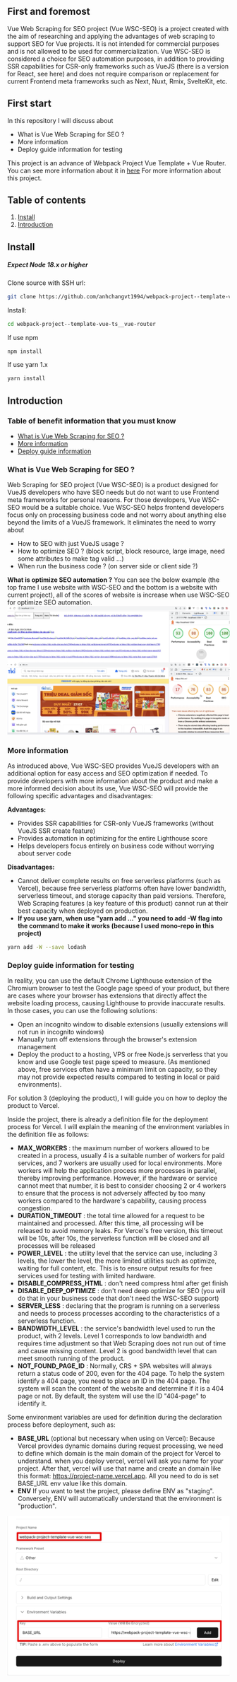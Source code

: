 ## First and foremost

Vue Web Scraping for SEO project (Vue WSC-SEO) is a project created with the aim of researching and applying the advantages of web scraping to support SEO for Vue projects. It is not intended for commercial purposes and is not allowed to be used for commercialization. Vue WSC-SEO is considered a choice for SEO automation purposes, in addition to providing SSR capabilities for CSR-only frameworks such as VueJS (there is a version for React, see here) and does not require comparison or replacement for current Frontend meta frameworks such as Next, Nuxt, Rmix, SvelteKit, etc.

## First start

In this repository I will discuss about

- What is Vue Web Scraping for SEO ?
- More information
- Deploy guide information for testing

This project is an advance of Webpack Project Vue Template + Vue Router. You can see more information about it in [here](https://github.com/anhchangvt1994/webpack-project--template-vue-ts__vue-router)
For more information about this project.

## Table of contents

1. [Install](#install)
2. [Introduction](#introduction)

<h2>Install</h2>

##### Expect Node 18.x or higher

Clone source with SSH url:

```bash
git clone https://github.com/anhchangvt1994/webpack-project--template-vue-ts__vue-router
```

Install:

```bash
cd webpack-project--template-vue-ts__vue-router
```

If use npm

```bash
npm install
```

If use yarn 1.x

```bash
yarn install
```

<h2>Introduction</h2>

### Table of benefit information that you must know

- [What is Vue Web Scraping for SEO ?](#what)
- [More information](#more)
- [Deploy guide information](#deploy)

<h3 id="what">What is Vue Web Scraping for SEO ?</h3>
Web Scraping for SEO project (Vue WSC-SEO) is a product designed for VueJS developers who have SEO needs but do not want to use Frontend meta frameworks for personal reasons. For those developers, Vue WSC-SEO would be a suitable choice. Vue WSC-SEO helps frontend developers focus only on processing business code and not worry about anything else beyond the limits of a VueJS framework. It eliminates the need to worry about

- How to SEO with just VueJS usage ?
- How to optimize SEO ? (block script, block resource, large image, need some attributes to make tag valid ...)
- When run the business code ? (on server side or client side ?)

**What is optimize SEO automation ?** You can see the below example (the top frame I use website with WSC-SEO and the bottom is a website with current project), all of the scores of website is increase when use WSC-SEO for optimize SEO automation.
![alt text](/src/assets/static/images/readme/test-tiki-lighthouse.png 'Title')

<h3 id="why">More information</h3>
As introduced above, Vue WSC-SEO provides VueJS developers with an additional option for easy access and SEO optimization if needed. To provide developers with more information about the product and make a more informed decision about its use, Vue WSC-SEO will provide the following specific advantages and disadvantages:

**Advantages:**

- Provides SSR capabilities for CSR-only VueJS frameworks (without VueJS SSR create feature)
- Provides automation in optimizing for the entire Lighthouse score
- Helps developers focus entirely on business code without worrying about server code

**Disadvantages:**

- Cannot deliver complete results on free serverless platforms (such as Vercel), because free serverless platforms often have lower bandwidth, serverless timeout, and storage capacity than paid versions. Therefore, Web Scraping features (a key feature of this product) cannot run at their best capacity when deployed on production.
- **If you use yarn, when use "yarn add ..." you need to add -W flag into the command to make it works (because I used mono-repo in this project)**

```bash
yarn add -W --save lodash
```

<h3 id="deploy">Deploy guide information for testing</h3>

In reality, you can use the default Chrome Lighthouse extension of the Chromium browser to test the Google page speed of your product, but there are cases where your browser has extensions that directly affect the website loading process, causing Lighthouse to provide inaccurate results. In those cases, you can use the following solutions:

- Open an incognito window to disable extensions (usually extensions will not run in incognito windows)
- Manually turn off extensions through the browser's extension management
- Deploy the product to a hosting, VPS or free Node.js serverless that you know and use Google test page speed to measure. (As mentioned above, free services often have a minimum limit on capacity, so they may not provide expected results compared to testing in local or paid environments).

For solution 3 (deploying the product), I will guide you on how to deploy the product to Vercel.

Inside the project, there is already a definition file for the deployment process for Vercel. I will explain the meaning of the environment variables in the definition file as follows:

- **MAX_WORKERS** : the maximum number of workers allowed to be created in a process, usually 4 is a suitable number of workers for paid services, and 7 workers are usually used for local environments. More workers will help the application process more processes in parallel, thereby improving performance. However, if the hardware or service cannot meet that number, it is best to consider choosing 2 or 4 workers to ensure that the process is not adversely affected by too many workers compared to the hardware's capability, causing process congestion.
- **DURATION_TIMEOUT** : the total time allowed for a request to be maintained and processed. After this time, all processing will be released to avoid memory leaks. For Vercel's free version, this timeout will be 10s, after 10s, the serverless function will be closed and all processes will be released
- **POWER_LEVEL** : the utility level that the service can use, including 3 levels, the lower the level, the more limited utilities such as optimize, waiting for full content, etc. This is to ensure output results for free services used for testing with limited hardware.
- **DISABLE_COMPRESS_HTML** : don't need compress html after get finish
- **DISABLE_DEEP_OPTIMIZE** : don't need deep optimize for SEO (you will do that in your business code that don't need the WSC-SEO support)
- **SERVER_LESS** : declaring that the program is running on a serverless and needs to process processes according to the characteristics of a serverless function.
- **BANDWIDTH_LEVEL** : the service's bandwidth level used to run the product, with 2 levels. Level 1 corresponds to low bandwidth and requires time adjustment so that Web Scraping does not run out of time and cause missing content. Level 2 is good bandwidth level that can meet smooth running of the product.
- **NOT_FOUND_PAGE_ID** : Normally, CRS + SPA websites will always return a status code of 200, even for the 404 page. To help the system identify a 404 page, you need to place an ID in the 404 page. The system will scan the content of the website and determine if it is a 404 page or not. By default, the system will use the ID "404-page" to identify it.

Some environment variables are used for definition during the declaration process before deployment, such as:

- **BASE_URL** (optional but necessary when using on Vercel): Because Vercel provides dynamic domains during request processing, we need to define which domain is the main domain of the project for Vercel to understand.
  when you deploy vercel, vercel will ask you name for your project. After that, vercel will use that name and create an domain like this format: https://project-name.vercel.app. All you need to do is set BASE_URL env value like this domain.
- **ENV** If you want to test the project, please define ENV as "staging". Conversely, ENV will automatically understand that the environment is "production".

![alt text](/src/assets/static/images/readme/deploy-in-vercel.png 'Title')
